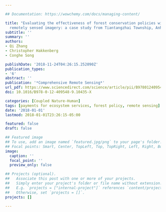 ```yaml
---

## Documentation: https://wowchemy.com/docs/managing-content/

title: "Evaluating the effectiveness of forest conservation policies with multitemporal
  remotely sensed imagery: a case study from Tiantangzhai Township, Anhui, China"
subtitle: ''
summary: ''
authors:
- Qi Zhang
- Christopher Hakkenberg
- Conghe Song

publishDate: '2018-11-24T04:26:15.252090Z'
publication_types:
- '6'
abstract: ''
publication: '*Comprehensive Remote Sensing*'
url_pdf: https://www.sciencedirect.com/science/article/pii/B978012409548910435X
doi: 10.1016/B978-0-12-409548-9.10435-X

categories: [Coupled Nature-Human]
tags: [payments for ecosystem services, forest policy, remote sensing]
date: '2018-01-01'
lastmod: 2018-01-01T23:26:15-05:00

featured: false
draft: false

## Featured image
## To use, add an image named `featured.jpg/png` to your page's folder.
## Focal points: Smart, Center, TopLeft, Top, TopRight, Left, Right, BottomLeft, Bottom, BottomRight.
image:
  caption: ''
  focal_point: ''
  preview_only: false

## Projects (optional).
##   Associate this post with one or more of your projects.
##   Simply enter your project's folder or file name without extension.
##   E.g. `projects = ["internal-project"]` references `content/project/deep-learning/index.md`.
##   Otherwise, set `projects = []`.
projects: []

---
```

